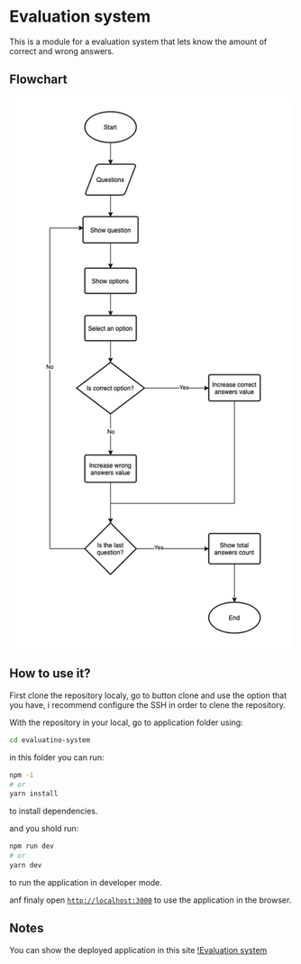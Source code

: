 # Evaluation system

This is a module for a evaluation system that lets know the amount of correct and wrong answers.

## Flowchart

<p align="center">
  <img src="./src/resources/Flowchart-evaluation-system.png" alt="Evaluation system"/>
</p>

## How to use it?

First clone the repository localy, go to button clone and use the option that you have, i recommend configure the SSH in order to clene the repository.

With the repository in your local, go to application folder using:

```bash
cd evaluatino-system
```

in this folder you can run:

```bash
npm -i
# or
yarn install
```

to install dependencies.

and you shold run:

```bash
npm run dev
# or
yarn dev
```

to run the application in developer mode.

anf finaly open [`http://localhost:3000`](http://localhost:3000) to use the application in the browser.

## Notes

You can show the deployed application in this site [!Evaluation system](https://evaluation-system-b9jzoo4aq-felipedc09.vercel.app/)
